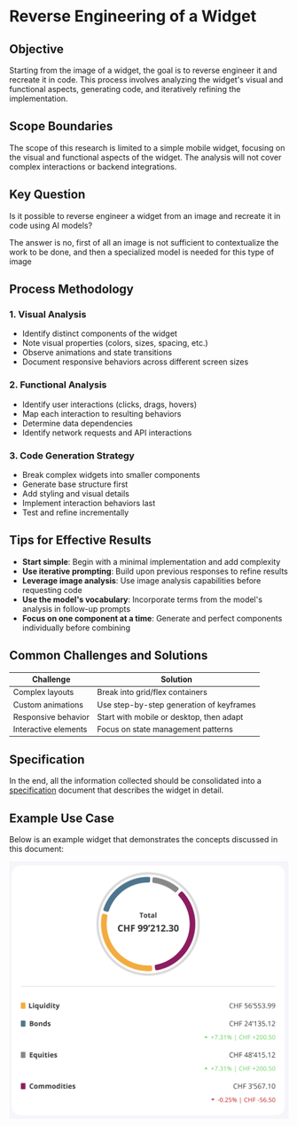 # Reverse Engineering of a Widget

## Objective
Starting from the image of a widget, the goal is to reverse engineer it and recreate it in code. 
This process involves analyzing the widget's visual and functional aspects, generating code, and iteratively refining the implementation.

## Scope Boundaries
The scope of this research is limited to a simple mobile widget, focusing on the visual and functional aspects of the widget. 
The analysis will not cover complex interactions or backend integrations.

## Key Question
Is it possible to reverse engineer a widget from an image and recreate it in code using AI models?

The answer is no, first of all an image is not sufficient to contextualize the work to be done, and then a specialized model is needed for this type of image

## Process Methodology

### 1. Visual Analysis
- Identify distinct components of the widget
- Note visual properties (colors, sizes, spacing, etc.)
- Observe animations and state transitions
- Document responsive behaviors across different screen sizes

### 2. Functional Analysis
- Identify user interactions (clicks, drags, hovers)
- Map each interaction to resulting behaviors
- Determine data dependencies
- Identify network requests and API interactions

### 3. Code Generation Strategy
- Break complex widgets into smaller components
- Generate base structure first
- Add styling and visual details
- Implement interaction behaviors last
- Test and refine incrementally

## Tips for Effective Results

- **Start simple**: Begin with a minimal implementation and add complexity
- **Use iterative prompting**: Build upon previous responses to refine results
- **Leverage image analysis**: Use image analysis capabilities before requesting code
- **Use the model's vocabulary**: Incorporate terms from the model's analysis in follow-up prompts
- **Focus on one component at a time**: Generate and perfect components individually before combining

## Common Challenges and Solutions

| Challenge | Solution |
|-----------|----------|
| Complex layouts | Break into grid/flex containers |
| Custom animations | Use step-by-step generation of keyframes |
| Responsive behavior | Start with mobile or desktop, then adapt |
| Interactive elements | Focus on state management patterns |

## Specification

In the end, all the information collected should be consolidated into a [specification](specifications.md) document that describes the widget in detail.

## Example Use Case

Below is an example widget that demonstrates the concepts discussed in this document:

![Widget Example](widget.png)


